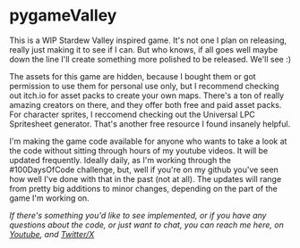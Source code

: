 # pygameValley
 
This is a WIP Stardew Valley inspired game. It's not one I plan on releasing, really just making it to see if I can. But who knows, if all goes well maybe down the line I'll create something more polished to be released. We'll see :)

The assets for this game are hidden, because I bought them or got permission to use them for personal use only, but I recommend checking out itch.io for asset packs to create your own maps. There's a ton of really amazing creators on there, and they offer both free and paid asset packs. For character sprites, I reccomend checking out the Universal LPC Spritesheet generator. That's another free resource I found insanely helpful.

I'm making the game code available for anyone who wants to take a look at the code without sitting through hours of my youtube videos. It will be updated frequently. Ideally daily, as I'm working through the #100DaysOfCode challenge, but, well if you're on my github you've seen how well I've done with that in the past (not at all).
The updates will range from pretty big additions to minor changes, depending on the part of the game I'm working on. 

*If there's something you'd like to see implemented, or if you have any questions about the code, or just want to chat, you can reach me here, on [Youtube](http://www.youtube.com/@aprilmaycodes), and [Twitter/X](http://www.twitter.com/AprilMayCodes)*